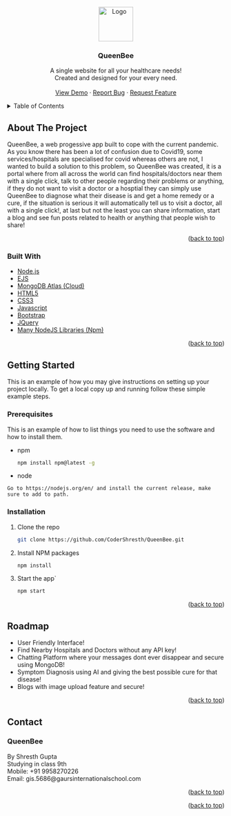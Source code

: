 <div id="top"></div>
<br />
<div align="center">
  <a href="https://github.com/CoderShresth/QueenBee">
    <img src="https://queenbee-web.herokuapp.com/images/image.ico" alt="Logo" width="80" height="80">
  </a>

<h3 align="center">QueenBee</h3>

  <p align="center">
    A single website for all your healthcare needs!<br/>
Created and designed for your every need.
    <br />
    <br />
    <a href="https://queenbee-web.herokuapp.com/">View Demo</a>
    ·
    <a href="https://github.com/CoderShresth/QueenBee/issues">Report Bug</a>
    ·
    <a href="https://github.com/CoderShresth/QueenBee/issues">Request Feature</a>
  </p>
</div>



<!-- TABLE OF CONTENTS -->
<details>
  <summary>Table of Contents</summary>
  <ol>
    <li>
      <a href="#about-the-project">About The Project</a>
      <ul>
        <li><a href="#built-with">Built With</a></li>
      </ul>
    </li>
    <li>
      <a href="#getting-started">Getting Started</a>
      <ul>
        <li><a href="#prerequisites">Prerequisites</a></li>
        <li><a href="#installation">Installation</a></li>
      </ul>
    </li>
    <li><a href="#roadmap">RoadMap</a></li>
    <li><a href="#contact">Contact</a></li>
  </ol>
</details>



<!-- ABOUT THE PROJECT -->
## About The Project
QueenBee, a web progessive app built to cope with the current pandemic. As you know there has been a lot of confusion due to Covid19, some services/hospitals are specialised for covid whereas others are not, I wanted to build a solution to this problem, so QueenBee was created, it is a portal where from all across the world can find hospitals/doctors near them with a single click, talk to other people regarding their problems or anything, if they do not want to visit a doctor or a hosptial they can simply use QueenBee to diagnose what their disease is and get a home remedy or a cure, if the situation is serious it will automatically tell us to visit a doctor, all with a single click!, at last but not the least you can share information, start a blog and see fun posts related to health or anything that people wish to share!  
<p align="right">(<a href="#top">back to top</a>)</p>



### Built With

* [Node.js](https://nodejs.org/)
* [EJS](https://ejs.co/)
* [MongoDB Atlas (Cloud)](https://www.mongodb.com/)
* [HTML5](https://en.wikipedia.org/wiki/HTML5)
* [CSS3](https://www.w3.org/Style/CSS/Overview.en.html)
* [Javascript](https://www.javascript.com/)
* [Bootstrap](https://getbootstrap.com)
* [JQuery](https://jquery.com)
* [Many NodeJS Libraries (Npm)](https://www.npmjs.com/)

<p align="right">(<a href="#top">back to top</a>)</p>



<!-- GETTING STARTED -->
## Getting Started

This is an example of how you may give instructions on setting up your project locally.
To get a local copy up and running follow these simple example steps.

### Prerequisites

This is an example of how to list things you need to use the software and how to install them.
* npm
  ```sh
  npm install npm@latest -g
  ```
* node
```
Go to https://nodejs.org/en/ and install the current release, make sure to add to path.
```

### Installation

1. Clone the repo
   ```sh
   git clone https://github.com/CoderShresth/QueenBee.git
   ```
2. Install NPM packages
   ```sh
   npm install
   ```
3. Start the app`
   ```sh
   npm start
   ```

<p align="right">(<a href="#top">back to top</a>)</p>

<!-- ROADMAP -->
## Roadmap

- User Friendly Interface!
- Find Nearby Hospitals and Doctors without any API key!
- Chatting Platform where your messages dont ever disappear and secure using MongoDB!
- Symptom Diagnosis using AI and giving the best possible cure for that disease!
- Blogs with image upload feature and secure!

<p align="right">(<a href="#top">back to top</a>)</p>

<!-- CONTACT -->
## Contact

<h3>QueenBee</h3>
<p>By Shresth Gupta<br />
Studying in class 9th<br />
Mobile: +91 9958270226<br />
Email: gis.5686@gaursinternationalschool.com</p>
<p align="right">(<a href="#top">back to top</a>)</p>


<p align="right">(<a href="#top">back to top</a>)</p>



<!-- MARKDOWN LINKS & IMAGES -->
<!-- https://www.markdownguide.org/basic-syntax/#reference-style-links -->
[contributors-shield]: https://img.shields.io/github/contributors/github_username/repo_name.svg?style=for-the-badge
[contributors-url]: https://github.com/github_username/repo_name/graphs/contributors
[forks-shield]: https://img.shields.io/github/forks/github_username/repo_name.svg?style=for-the-badge
[forks-url]: https://github.com/github_username/repo_name/network/members
[stars-shield]: https://img.shields.io/github/stars/github_username/repo_name.svg?style=for-the-badge
[stars-url]: https://github.com/github_username/repo_name/stargazers
[issues-shield]: https://img.shields.io/github/issues/github_username/repo_name.svg?style=for-the-badge
[issues-url]: https://github.com/github_username/repo_name/issues
[license-shield]: https://img.shields.io/github/license/github_username/repo_name.svg?style=for-the-badge
[license-url]: https://github.com/github_username/repo_name/blob/master/LICENSE.txt
[linkedin-shield]: https://img.shields.io/badge/-LinkedIn-black.svg?style=for-the-badge&logo=linkedin&colorB=555
[linkedin-url]: https://linkedin.com/in/linkedin_username
[product-screenshot]: images/screenshot.png
